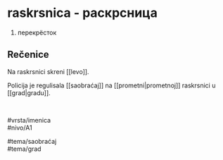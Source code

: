 # raskrsnica - раскрсница

1. перекрёсток  

## Rečenice

Na raskrsnici skreni [[levo]].  

Policija je regulisala [[saobraćaj]] na [[prometni|prometnoj]] raskrsnici u [[grad|gradu]].  

<br>

#vrsta/imenica  
#nivo/A1  

#tema/saobraćaj  
#tema/grad  
